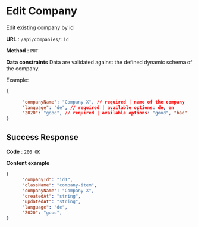 # Edit Company

Edit existing company by id

**URL** : `/api/companies/:id`

**Method** : `PUT`

**Data constraints**
Data are validated against the defined dynamic schema of the company.

Example:
```json
{
   
      "companyName": "Company X", // required | name of the company
      "language": "de", // required | available options: de, en
      "2020": "good", // required | available options: "good", "bad"
}
```

## Success Response

**Code** : `200 OK`

**Content example**

```json
{
      "companyId": "id1",
      "className": "company-item",
      "companyName": "Company X",
      "createdAt": "string",
      "updatedAt": "string",
      "language": "de",
      "2020": "good",
}
```